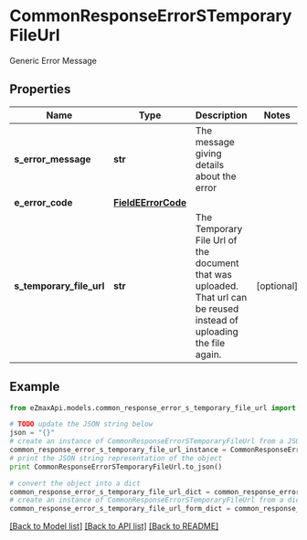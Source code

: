 # CommonResponseErrorSTemporaryFileUrl

Generic Error Message

## Properties

Name | Type | Description | Notes
------------ | ------------- | ------------- | -------------
**s_error_message** | **str** | The message giving details about the error | 
**e_error_code** | [**FieldEErrorCode**](FieldEErrorCode.md) |  | 
**s_temporary_file_url** | **str** | The Temporary File Url of the document that was uploaded. That url can be reused instead of uploading the file again. | [optional] 

## Example

```python
from eZmaxApi.models.common_response_error_s_temporary_file_url import CommonResponseErrorSTemporaryFileUrl

# TODO update the JSON string below
json = "{}"
# create an instance of CommonResponseErrorSTemporaryFileUrl from a JSON string
common_response_error_s_temporary_file_url_instance = CommonResponseErrorSTemporaryFileUrl.from_json(json)
# print the JSON string representation of the object
print CommonResponseErrorSTemporaryFileUrl.to_json()

# convert the object into a dict
common_response_error_s_temporary_file_url_dict = common_response_error_s_temporary_file_url_instance.to_dict()
# create an instance of CommonResponseErrorSTemporaryFileUrl from a dict
common_response_error_s_temporary_file_url_form_dict = common_response_error_s_temporary_file_url.from_dict(common_response_error_s_temporary_file_url_dict)
```
[[Back to Model list]](../README.md#documentation-for-models) [[Back to API list]](../README.md#documentation-for-api-endpoints) [[Back to README]](../README.md)


